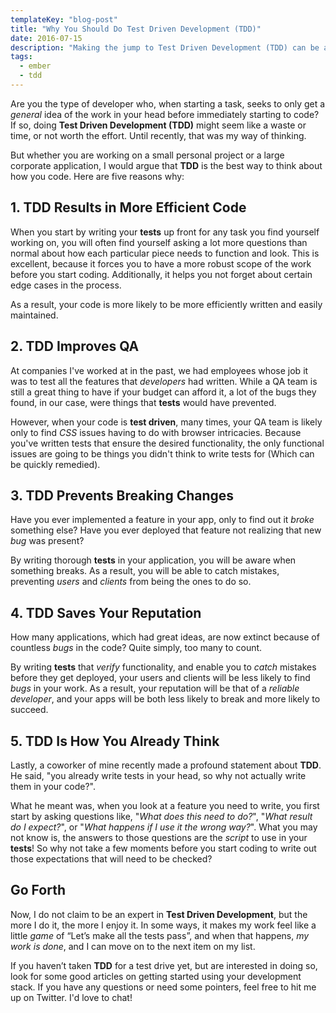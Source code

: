 ```yaml
---
templateKey: "blog-post"
title: "Why You Should Do Test Driven Development (TDD)"
date: 2016-07-15
description: "Making the jump to Test Driven Development (TDD) can be a mighty leap of faith. Here are five reasons you should consider making the jump."
tags:
  - ember
  - tdd
---
```


Are you the type of developer who, when starting a task, seeks to only get a _general_ idea of the work in your head before immediately starting to code? If so, doing **Test Driven Development (TDD)** might seem like a waste or time, or not worth the effort. Until recently, that was my way of thinking.

But whether you are working on a small personal project or a large corporate application, I would argue that **TDD** is the best way to think about how you code. Here are five reasons why:

## 1. TDD Results in More Efficient Code

When you start by writing your **tests** up front for any task you find yourself working on, you will often find yourself asking a lot more questions than normal about how each particular piece needs to function and look. This is excellent, because it forces you to have a more robust scope of the work before you start coding. Additionally, it helps you not forget about certain edge cases in the process.

As a result, your code is more likely to be more efficiently written and easily maintained.

## 2. TDD Improves QA

At companies I've worked at in the past, we had employees whose job it was to test all the features that *developers* had written. While a QA team is still a great thing to have if your budget can afford it, a lot of the bugs they found, in our case, were things that **tests** would have prevented.

However, when your code is **test driven**, many times, your QA team is likely only to find _CSS_ issues having to do with browser intricacies. Because you've written tests that ensure the desired functionality, the only functional issues are going to be things you didn't think to write tests for (Which can be quickly remedied).

## 3. TDD Prevents Breaking Changes

Have you ever implemented a feature in your app, only to find out it _broke_ something else? Have you ever deployed that feature not realizing that new _bug_ was present?

By writing thorough **tests** in your application, you will be aware when something breaks. As a result, you will be able to catch mistakes, preventing _users_ and _clients_ from being the ones to do so.

## 4. TDD Saves Your Reputation

How many applications, which had great ideas, are now extinct because of countless _bugs_ in the code? Quite simply, too many to count.

By writing **tests** that _verify_ functionality, and enable you to _catch_ mistakes before they get deployed, your users and clients will be less likely to find _bugs_ in your work. As a result, your reputation will be that of a _reliable developer_, and your apps will be both less likely to break and more likely to succeed.

## 5. TDD Is How You Already Think

Lastly, a coworker of mine recently made a profound statement about **TDD**. He said, "you already write tests in your head, so why not actually write them in your code?".

What he meant was, when you look at a feature you need to write, you first start by asking questions like, "_What does this need to do?_", "_What result do I expect?_", or "_What happens if I use it the wrong way?_". What you may not know is, the answers to those questions are the _script_ to use in your **tests**! So why not take a few moments before you start coding to write out those expectations that will need to be checked?

## Go Forth

Now, I do not claim to be an expert in **Test Driven Development**, but the more I do it, the more I enjoy it. In some ways, it makes my work feel like a little _game_ of “Let’s make all the tests pass”, and when that happens, _my work is done_, and I can move on to the next item on my list.

If you haven’t taken **TDD** for a test drive yet, but are interested in doing so, look for some good articles on getting started using your development stack. If you have any questions or need some pointers, feel free to hit me up on Twitter. I'd love to chat!
